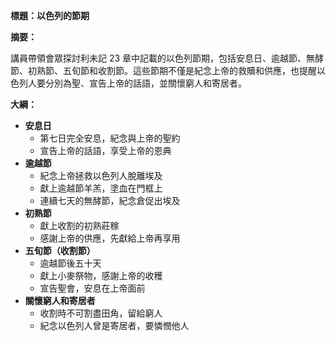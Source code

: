 **標題：以色列的節期**

**摘要：**

講員帶領會眾探討利未記 23 章中記載的以色列節期，包括安息日、逾越節、無酵節、初熟節、五旬節和收割節。這些節期不僅是紀念上帝的救贖和供應，也提醒以色列人要分別為聖、宣告上帝的話語，並關懷窮人和寄居者。

**大綱：**

* **安息日**
    * 第七日完全安息，紀念與上帝的聖約
    * 宣告上帝的話語，享受上帝的恩典
* **逾越節**
    * 紀念上帝拯救以色列人脫離埃及
    * 獻上逾越節羊羔，塗血在門框上
    * 連續七天的無酵節，紀念倉促出埃及
* **初熟節**
    * 獻上收割的初熟莊稼
    * 感謝上帝的供應，先獻給上帝再享用
* **五旬節（收割節）**
    * 逾越節後五十天
    * 獻上小麥祭物，感謝上帝的收穫
    * 宣告聖會，安息在上帝面前
* **關懷窮人和寄居者**
    * 收割時不可割盡田角，留給窮人
    * 紀念以色列人曾是寄居者，要憐憫他人
